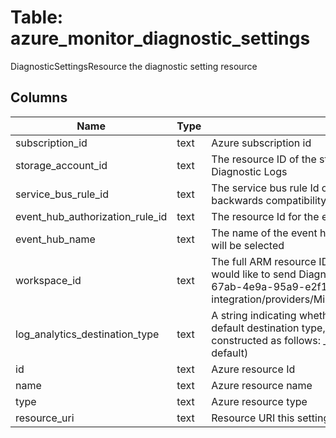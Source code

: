 
# Table: azure_monitor_diagnostic_settings
DiagnosticSettingsResource the diagnostic setting resource
## Columns
| Name        | Type           | Description  |
| ------------- | ------------- | -----  |
|subscription_id|text|Azure subscription id|
|storage_account_id|text|The resource ID of the storage account to which you would like to send Diagnostic Logs|
|service_bus_rule_id|text|The service bus rule Id of the diagnostic setting This is here to maintain backwards compatibility|
|event_hub_authorization_rule_id|text|The resource Id for the event hub authorization rule|
|event_hub_name|text|The name of the event hub If none is specified, the default event hub will be selected|
|workspace_id|text|The full ARM resource ID of the Log Analytics workspace to which you would like to send Diagnostic Logs Example: /subscriptions/4b9e8510-67ab-4e9a-95a9-e2f1e570ea9c/resourceGroups/insights-integration/providers/MicrosoftOperationalInsights/workspaces/viruela2|
|log_analytics_destination_type|text|A string indicating whether the export to Log Analytics should use the default destination type, ie AzureDiagnostics, or use a destination type constructed as follows: <normalized service identity>_<normalized category name> Possible values are: Dedicated and null (null is default)|
|id|text|Azure resource Id|
|name|text|Azure resource name|
|type|text|Azure resource type|
|resource_uri|text|Resource URI this setting belongs to|
